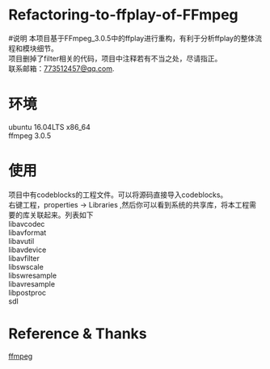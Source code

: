 # Refactoring-to-ffplay-of-FFmpeg

#说明
本项目基于FFmpeg_3.0.5中的ffplay进行重构，有利于分析ffplay的整体流程和模块细节。<br>
项目删掉了filter相关的代码，项目中注释若有不当之处，尽请指正。<br>
联系邮箱：773512457@qq.com.

# 环境
  ubuntu 16.04LTS x86_64<br>
  ffmpeg 3.0.5<br>

# 使用
项目中有codeblocks的工程文件。可以将源码直接导入codeblocks。<br>
右键工程，properties -> Libraries ,然后你可以看到系统的共享库，将本工程需要的库关联起来。列表如下<br>
libavcodec<br>
libavformat<br>
libavutil<br>
libavdevice<br>
libavfilter<br>
libswscale<br>
libswresample<br>
libavresample<br>
libpostproc<br>
sdl<br>


# Reference & Thanks
  [ffmpeg](https://ffmpeg.org/)
